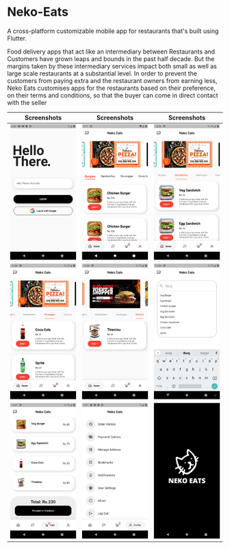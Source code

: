 # Neko-Eats
A cross-platform customizable mobile app for restaurants that's built using Flutter.

Food delivery apps that act like an intermediary between Restaurants and Customers have grown leaps and bounds in the past half decade. But the margins taken by these intermediary services impact both small as well as large scale restaurants at a substantial level. In order to prevent the customers from paying extra and the restaurant owners from earning less, Neko Eats customises apps for the restaurants based on their preference, on their terms and conditions, so that the buyer can come in direct contact with the seller

Screenshots               |  Screenshots  |  Screenshots
:-------------------------:|:-------------------------:|:-------------------------:
![](https://github.com/nrd26/Neko-Eats/blob/main/screenshots/1.png?raw=true)|![](https://github.com/nrd26/Neko-Eats/blob/main/screenshots/2.png?raw=true)|![](https://github.com/nrd26/Neko-Eats/blob/main/screenshots/3.png?raw=true)
![](https://github.com/nrd26/Neko-Eats/blob/main/screenshots/4.png?raw=true)|![](https://github.com/nrd26/Neko-Eats/blob/main/screenshots/5.png?raw=true)|![](https://github.com/nrd26/Neko-Eats/blob/main/screenshots/6.png?raw=true)
![](https://github.com/nrd26/Neko-Eats/blob/main/screenshots/7.png?raw=true)|![](https://github.com/nrd26/Neko-Eats/blob/main/screenshots/8.png?raw=true)|![](https://github.com/nrd26/Neko-Eats/blob/main/screenshots/9.png?raw=true)
